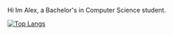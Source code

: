 Hi Im Alex, a Bachelor's in Computer Science student. 

[![Top Langs](https://github-readme-stats.vercel.app/api/top-langs/?username=anuraghazra)](https://github.com/Gitalexzhong/github-readme-stats)

